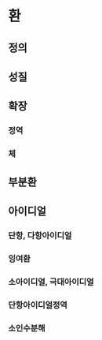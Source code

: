 <!---
title: "환"
category: Mathematics
language: Korean
--->

# 환

## 정의

## 성질

## 확장

### 정역

### 체

## 부분환

## 아이디얼

### 단항, 다항아이디얼

### 잉여환

### 소아이디얼, 극대아이디얼

### 단항아이디얼정역

### 소인수분해

